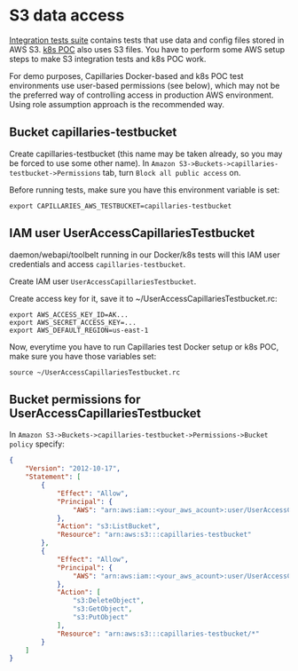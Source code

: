 # S3 data access

[Integration tests suite](./testing.md#integration-tests) contains tests that use data and config files stored in AWS S3. [k8s POC](../test/k8s/README.md) also uses S3 files. You have to perform some AWS setup steps to make S3 integration tests and k8s POC work.

For demo purposes, Capillaries Docker-based and k8s POC test environments use user-based permissions (see below), which may not be the preferred way of controlling access in production AWS environment. Using role assumption approach is the recommended way.

## Bucket capillaries-testbucket

Create capillaries-testbucket (this name may be taken already, so you may be forced to use some other name). In `Amazon S3->Buckets->capillaries-testbucket->Permissions` tab, turn `Block all public access` on.

Before running tests, make sure you have this environment variable is set:
```
export CAPILLARIES_AWS_TESTBUCKET=capillaries-testbucket
```

## IAM user UserAccessCapillariesTestbucket

daemon/webapi/toolbelt running in our Docker/k8s tests will this IAM user credentials and access `capillaries-testbucket`.

Create IAM user `UserAccessCapillariesTestbucket`.

Create access key for it, save it to ~/UserAccessCapillariesTestbucket.rc:
```
export AWS_ACCESS_KEY_ID=AK...
export AWS_SECRET_ACCESS_KEY=...
export AWS_DEFAULT_REGION=us-east-1
```

Now, everytime you have to run Capillaries test Docker setup or k8s POC, make sure you have those variables set:

```
source ~/UserAccessCapillariesTestbucket.rc
```

## Bucket permissions for UserAccessCapillariesTestbucket

In `Amazon S3->Buckets->capillaries-testbucket->Permissions->Bucket policy` specify:

```json
{
	"Version": "2012-10-17",
	"Statement": [
		{
			"Effect": "Allow",
			"Principal": {
				"AWS": "arn:aws:iam::<your_aws_acount>:user/UserAccessCapillariesTestbucket"
			},
			"Action": "s3:ListBucket",
			"Resource": "arn:aws:s3:::capillaries-testbucket"
		},
		{
			"Effect": "Allow",
			"Principal": {
				"AWS": "arn:aws:iam::<your_aws_acount>:user/UserAccessCapillariesTestbucket"
			},
			"Action": [
				"s3:DeleteObject",
				"s3:GetObject",
				"s3:PutObject"
			],
			"Resource": "arn:aws:s3:::capillaries-testbucket/*"
		}
	]
}
```

